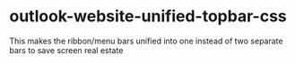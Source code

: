 # outlook-website-unified-topbar-css
This makes the ribbon/menu bars unified into one instead of two separate bars to save screen real estate
